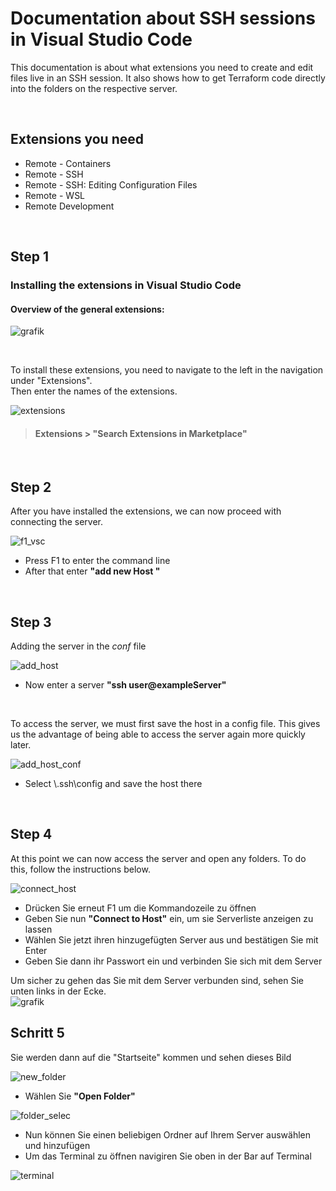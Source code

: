 # Documentation about SSH sessions in Visual Studio Code

This documentation is about what extensions you need to create and edit files live in an SSH session.
It also shows how to get Terraform code directly into the folders on the respective server.

<br>

## Extensions you need
* Remote - Containers
* Remote - SSH
* Remote - SSH: Editing Configuration Files
* Remote - WSL
* Remote Development

<br>

## Step 1

### Installing the extensions in Visual Studio Code


#### Overview of the general extensions:

![grafik](https://user-images.githubusercontent.com/110160647/181711679-0a042d63-5f08-416c-abb7-1e315ed0778d.png)

<br>

To install these extensions, you need to navigate to the left in the navigation under "Extensions".<br> Then enter the names of the extensions.
<br>

![extensions](https://user-images.githubusercontent.com/110160647/184134307-23f6b4a3-8f61-4efe-b746-3c0d5237b88a.PNG)

>#### **Extensions > "Search Extensions in Marketplace"**
<br>

## Step 2

After you have installed the extensions, we can now proceed with connecting the server.
<br>

![f1_vsc](https://user-images.githubusercontent.com/110160647/182132040-ee7c8061-ba04-438d-862a-d71f20d06609.png)

* Press F1 to enter the command line
* After that enter **"add new Host "**

<br>

## Step 3
Adding the server in the *conf* file
<br>

![add_host](https://user-images.githubusercontent.com/110160647/182156682-30782771-19f9-4da2-a680-d07ba3144bfd.png)

* Now enter a server **"ssh user@exampleServer"**

<br>


To access the server, we must first save the host in a config file. This gives us the advantage of being able to access the server again more quickly later.
<br>

![add_host_conf](https://user-images.githubusercontent.com/110160647/182157731-62c93e6e-900c-4f72-8d8d-c5189bbd21fa.png)

* Select \\.ssh\config and save the host there

<br>

## Step 4
At this point we can now access the server and open any folders. To do this, follow the instructions below.
<br>

![connect_host](https://user-images.githubusercontent.com/110160647/182360683-3950f01a-e740-4c46-96ea-36d1e458aa18.png)

* Drücken Sie erneut F1 um die Kommandozeile zu öffnen
* Geben Sie nun **"Connect to Host"** ein, um sie Serverliste anzeigen zu lassen
* Wählen Sie jetzt ihren hinzugefügten Server aus und bestätigen Sie mit Enter
* Geben Sie dann ihr Passwort ein und verbinden Sie sich mit dem Server

Um sicher zu gehen das Sie mit dem Server verbunden sind, sehen Sie unten links in der Ecke.
<br>
![grafik](https://user-images.githubusercontent.com/110160647/184135041-3deaa4d7-3151-4f6b-9a45-a26df91f3754.png)

## Schritt 5
Sie werden dann auf die "Startseite" kommen und sehen dieses Bild
<br>

![new_folder](https://user-images.githubusercontent.com/110160647/182362464-a3c6ba15-925f-4a0b-923f-c29fdd26a69b.png)

* Wählen Sie **"Open Folder"**

![folder_selec](https://user-images.githubusercontent.com/110160647/183591156-10d14d27-272e-42f5-a5a3-cc68290457c9.png)

* Nun können Sie einen beliebigen Ordner auf Ihrem Server auswählen und hinzufügen
* Um das Terminal zu öffnen navigiren Sie oben in der Bar auf Terminal

![terminal](https://user-images.githubusercontent.com/110160647/182362904-e3a93f2b-995b-49fd-b606-a66c8b36c318.png)
